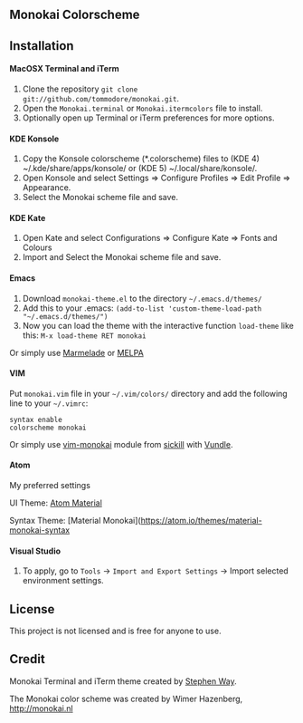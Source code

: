 Monokai Colorscheme
----------------

## Installation

#### MacOSX Terminal and iTerm

1. Clone the repository `git clone git://github.com/tommodore/monokai.git`.
2. Open the `Monokai.terminal` or `Monokai.itermcolors` file to install.
3. Optionally open up Terminal or iTerm  preferences for more options.

#### KDE Konsole

1. Copy the Konsole colorscheme (*.colorscheme) files to (KDE 4) ~/.kde/share/apps/konsole/ or (KDE 5) ~/.local/share/konsole/.
2. Open Konsole and select Settings => Configure Profiles => Edit Profile => Appearance.
3. Select the Monokai scheme file and save.

#### KDE Kate

1. Open Kate and select Configurations => Configure Kate => Fonts and Colours
2. Import and Select the Monokai scheme file and save.

#### Emacs

1. Download `monokai-theme.el` to the directory `~/.emacs.d/themes/`
2. Add this to your .emacs: `(add-to-list 'custom-theme-load-path "~/.emacs.d/themes/")`
3. Now you can load the theme with the interactive function `load-theme` like this: `M-x load-theme RET monokai`

Or simply use [Marmelade](http://marmalade-repo.org/) or [MELPA](http://melpa.milkbox.net/)

#### VIM

Put `monokai.vim` file in your `~/.vim/colors/` directory and add the following line to your `~/.vimrc`:

    syntax enable
    colorscheme monokai


Or simply use [vim-monokai](https://github.com/sickill/vim-monokai) module from [sickill](https://github.com/sickill) with [Vundle](https://github.com/gmarik/Vundle.vim).

#### Atom

My preferred settings

UI Theme: [Atom Material](https://atom.io/themes/atom-material-ui)

Syntax Theme: [Material Monokai](https://atom.io/themes/material-monokai-syntax

#### Visual Studio

1. To apply, go to `Tools` -> `Import and Export Settings` -> Import selected environment settings.

## License

This project is not licensed and is free for anyone to use.

## Credit

Monokai Terminal and iTerm theme created by [Stephen Way](https://github.com/stephenway).

The Monokai color scheme was created by Wimer Hazenberg, http://monokai.nl

